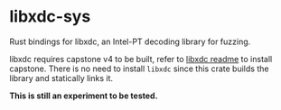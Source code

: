# libxdc-sys

Rust bindings for libxdc, an Intel-PT decoding library for fuzzing.

libxdc requires capstone v4 to be built, refer to [libxdc readme](https://github.com/nyx-fuzz/libxdc?tab=readme-ov-file#install) to install capstone.
There is no need to install `libxdc` since this crate builds the library and statically links it.

**This is still an experiment to be tested.**
